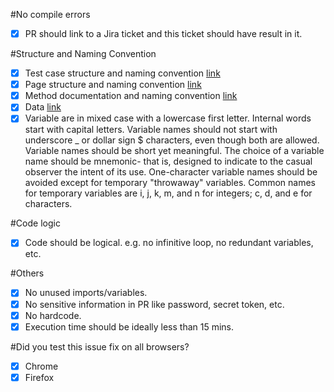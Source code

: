 #No compile errors
- [x] PR should link to a Jira ticket and this ticket should have result in it.

#Structure and Naming Convention
- [x] Test case structure and naming convention [link](https://docs.google.com/document/d/1nsMAN1UW6Bhr48bo7f1PuG3XcNNh_0WdxLA53B1OlHM/edit#heading=h.leauwzid6ubq)
- [x] Page structure and naming convention [link](https://docs.google.com/document/d/1nsMAN1UW6Bhr48bo7f1PuG3XcNNh_0WdxLA53B1OlHM/edit#heading=h.iuyqygsylo8q)
- [x] Method documentation and naming convention [link](https://docs.google.com/document/d/1nsMAN1UW6Bhr48bo7f1PuG3XcNNh_0WdxLA53B1OlHM/edit#heading=h.9vtp6n1hs399)
- [x] Data [link](https://docs.google.com/document/d/1nsMAN1UW6Bhr48bo7f1PuG3XcNNh_0WdxLA53B1OlHM/edit#heading=h.ksvnk0i53au8)
- [x] Variable are in mixed case with a lowercase first letter. Internal words start with capital letters. Variable names should not start with underscore _ or dollar sign $ characters, even though both are allowed. Variable names should be short yet meaningful. The choice of a variable name should be mnemonic- that is, designed to indicate to the casual observer the intent of its use. One-character variable names should be avoided except for temporary "throwaway" variables. Common names for temporary variables are i, j, k, m, and n for integers; c, d, and e for characters.

#Code logic
- [x] Code should be logical. e.g. no infinitive loop, no redundant variables, etc.

#Others
- [x] No unused imports/variables.
- [x] No sensitive information in PR like password, secret token, etc.
- [x] No hardcode.
- [x] Execution time should be ideally less than 15 mins.

#Did you test this issue fix on all browsers?
- [x] Chrome
- [x] Firefox

